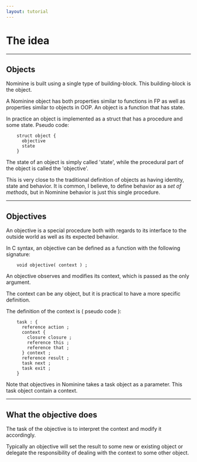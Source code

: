```yaml
---
layout: tutorial
---
```


The idea
========

<hr>

Objects
-------

Nominine is built using a single type of building-block. This building-block is the object.

A Nominine object has both properties similar to functions in FP as well as properties similar to objects in OOP.
An object is a function that has state.

In practice an object is implemented as a struct that has a procedure and some state. Pseudo code:

        struct object {
          objective
          state
        }

The state of an object is simply called 'state', while the procedural part of the object is called the 'objective'.

This is very close to the traditional definition of objects as having identity, state and behavior. It is common, I believe,
to define behavior as a *set of methods*, but in Nominine behavior is just this single procedure.

<hr>

Objectives
----------

An objective is a special procedure both with regards to its interface to the outside world as well as its expected behavior.

In C syntax, an objective can be defined as a function with the following signature:

        void objective( context ) ;

An objective observes and modifies its context, which is passed as the only argument.

The context can be any object, but it is practical to have a more specific definition.

The definition of the context is ( pseudo code ):

        task : {
          reference action ;
          context {
            closure closure ;
            reference this ;
            reference that ;
          } context ;
          reference result ;
          task next ;
          task exit ;
        }

Note that objectives in Nominine takes a task object as a parameter.
This task object contain a context.

<hr>

What the objective does
-----------------------

The task of the objective is to interpret the context and modify it accordingly.

Typically an objective will set the result to some new or existing object
or delegate the responsibility of dealing with the context to some other object.

